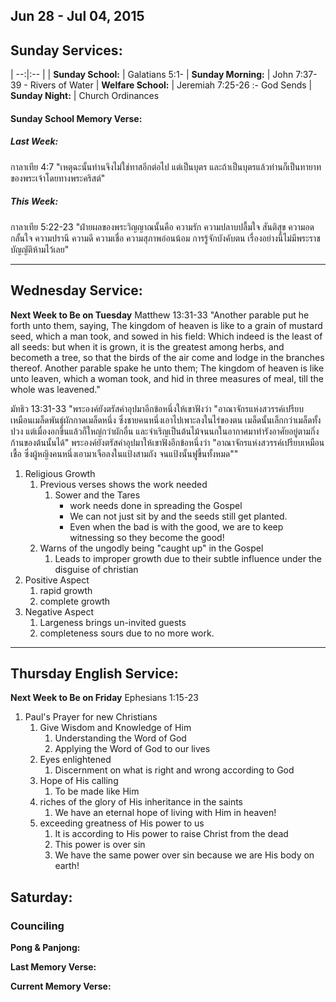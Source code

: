## Jun 28 - Jul 04, 2015
## Sunday Services:

| --:|:-- |
| **Sunday School:**  |	Galatians 5:1-
| **Sunday Morning:** |	John 7:37-39 - Rivers of Water
| **Welfare School:** |	Jeremiah 7:25-26 :- God Sends
| **Sunday Night:**   | Church Ordinances

#### Sunday School Memory Verse:
##### Last Week: 
กาลาเทีย 4:7 "เหตุฉะนั้นท่านจึงไม่ใช่ทาสอีกต่อไป แต่เป็นบุตร และถ้าเป็นบุตรแล้วท่านก็เป็นทายาทของพระเจ้าโดยทางพระคริสต์"

##### This Week:
กาลาเทีย 5:22-23 "ฝ่ายผลของพระวิญญาณนั้นคือ ความรัก ความปลาบปลื้มใจ สันติสุข ความอดกลั้นใจ ความปรานี ความดี ความเชื่อ ความสุภาพอ่อนน้อม การรู้จักบังคับตน เรื่องอย่างนี้ไม่มีพระราชบัญญัติห้ามไว้เลย"

---
## Wednesday Service:
**Next Week to Be on Tuesday**
Matthew 13:31-33 "Another parable put he forth unto them, saying, The kingdom of heaven is like to a grain of mustard seed, which a man took, and sowed in his field: Which indeed is the least of all seeds: but when it is grown, it is the greatest among herbs, and becometh a tree, so that the birds of the air come and lodge in the branches thereof. Another parable spake he unto them; The kingdom of heaven is like unto leaven, which a woman took, and hid in three measures of meal, till the whole was leavened."

มัทธิว 13:31-33 "พระองค์ยังตรัสคำอุปมาอีกข้อหนึ่งให้เขาฟังว่า "อาณาจักรแห่งสวรรค์เปรียบเหมือนเมล็ดพันธุ์ผักกาดเมล็ดหนึ่ง ซึ่งชายคนหนึ่งเอาไปเพาะลงในไร่ของตน เมล็ดนั้นเล็กกว่าเมล็ดทั้งปวง แต่เมื่องอกขึ้นแล้วก็ใหญ่กว่าผักอื่น และจำเริญเป็นต้นไม้จนนกในอากาศมาทำรังอาศัยอยู่ตามกิ่งก้านของต้นนั้นได้" พระองค์ยังตรัสคำอุปมาให้เขาฟังอีกข้อหนึ่งว่า "อาณาจักรแห่งสวรรค์เปรียบเหมือนเชื้อ ซึ่งผู้หญิงคนหนึ่งเอามาเจือลงในแป้งสามถัง จนแป้งนั้นฟูขึ้นทั้งหมด""

1. Religious Growth
	1. Previous verses shows the work needed
		1. Sower and the Tares
			- work needs done in spreading the Gospel
			- We can not just sit by and the seeds still get planted.
			- Even when the bad is with the good, we are to keep witnessing so they become the good!
	2. Warns of the ungodly being "caught up" in the Gospel
		1. Leads to improper growth due to their subtle influence under the disguise of christian
2. Positive Aspect
	1. rapid growth
	2. complete growth
3. Negative Aspect
	1. Largeness brings un-invited guests
	2. completeness sours due to no more work.
---
## Thursday English Service:
**Next Week to Be on Friday**
Ephesians 1:15-23

1. Paul's Prayer for new Christians
	1. Give Wisdom and Knowledge of Him
		1. Understanding the Word of God
		2. Applying the Word of God to our lives
	2. Eyes enlightened
		1. Discernment on what is right and wrong according to God
	3. Hope of His calling
		1. To be made like Him
	4. riches of the glory of His inheritance in the saints
		1. We have an eternal hope of living with Him in heaven!
	5. exceeding greatness of His power to us
		1. It is according to His power to raise Christ from the dead
		2. This power is over sin
		3. We have the same power over sin because we are His body on earth!

## Saturday:

### Counciling

**Pong & Panjong:**


**Last Memory Verse:** 

**Current Memory Verse:**